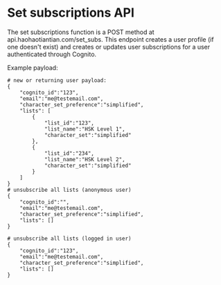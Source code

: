 # Set subscriptions API

The set subscriptions function is a POST method at api.haohaotiantian.com/set_subs.
This endpoint creates a user profile (if one doesn't exist) and creates or updates user subscriptions for a user authenticated through Cognito.

Example payload:
````
# new or returning user payload:
{
    "cognito_id":"123",
    "email":"me@testemail.com",
    "character_set_preference":"simplified",
    "lists": [
        {
            "list_id":"123",
            "list_name":"HSK Level 1",
            "character_set":"simplified"
        },
        {
            "list_id":"234",
            "list_name":"HSK Level 2",
            "character_set":"simplified"
        }
    ]
}
# unsubscribe all lists (anonymous user)
{
    "cognito_id":"",
    "email":"me@testemail.com",
    "character_set_preference":"simplified",
    "lists": []
}

# unsubscribe all lists (logged in user)
{
    "cognito_id":"123",
    "email":"me@testemail.com",
    "character_set_preference":"simplified",
    "lists": []
}
````